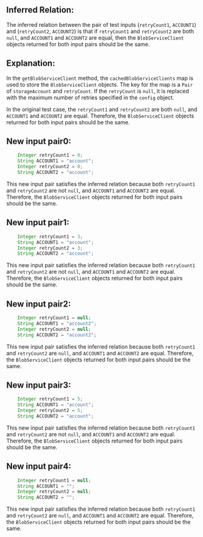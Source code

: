 ## Inferred Relation:
The inferred relation between the pair of test inputs (`retryCount1`, `ACCOUNT1`) and (`retryCount2`, `ACCOUNT2`) is that if `retryCount1` and `retryCount2` are both `null`, and `ACCOUNT1` and `ACCOUNT2` are equal, then the `BlobServiceClient` objects returned for both input pairs should be the same.

## Explanation:
In the `getBlobServiceClient` method, the `cachedBlobServiceClients` map is used to store the `BlobServiceClient` objects. The key for the map is a `Pair` of `storageAccount` and `retryCount`. If the `retryCount` is `null`, it is replaced with the maximum number of retries specified in the `config` object.

In the original test case, the `retryCount1` and `retryCount2` are both `null`, and `ACCOUNT1` and `ACCOUNT2` are equal. Therefore, the `BlobServiceClient` objects returned for both input pairs should be the same.

## New input pair0:
```java
    Integer retryCount1 = 0;
    String ACCOUNT1 = "account";
    Integer retryCount2 = 0;
    String ACCOUNT2 = "account";
```
This new input pair satisfies the inferred relation because both `retryCount1` and `retryCount2` are not `null`, and `ACCOUNT1` and `ACCOUNT2` are equal. Therefore, the `BlobServiceClient` objects returned for both input pairs should be the same.

## New input pair1:
```java
    Integer retryCount1 = 3;
    String ACCOUNT1 = "account";
    Integer retryCount2 = 3;
    String ACCOUNT2 = "account";
```
This new input pair satisfies the inferred relation because both `retryCount1` and `retryCount2` are not `null`, and `ACCOUNT1` and `ACCOUNT2` are equal. Therefore, the `BlobServiceClient` objects returned for both input pairs should be the same.

## New input pair2:
```java
    Integer retryCount1 = null;
    String ACCOUNT1 = "account2";
    Integer retryCount2 = null;
    String ACCOUNT2 = "account2";
```
This new input pair satisfies the inferred relation because both `retryCount1` and `retryCount2` are `null`, and `ACCOUNT1` and `ACCOUNT2` are equal. Therefore, the `BlobServiceClient` objects returned for both input pairs should be the same.

## New input pair3:
```java
    Integer retryCount1 = 5;
    String ACCOUNT1 = "account";
    Integer retryCount2 = 5;
    String ACCOUNT2 = "account";
```
This new input pair satisfies the inferred relation because both `retryCount1` and `retryCount2` are not `null`, and `ACCOUNT1` and `ACCOUNT2` are equal. Therefore, the `BlobServiceClient` objects returned for both input pairs should be the same.

## New input pair4:
```java
    Integer retryCount1 = null;
    String ACCOUNT1 = "";
    Integer retryCount2 = null;
    String ACCOUNT2 = "";
```
This new input pair satisfies the inferred relation because both `retryCount1` and `retryCount2` are `null`, and `ACCOUNT1` and `ACCOUNT2` are equal. Therefore, the `BlobServiceClient` objects returned for both input pairs should be the same.